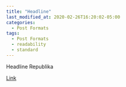 ```yaml
---
title: "Headline"
last_modified_at: 2020-02-26T16:20:02-05:00
categories:
  - Post Formats
tags:
  - Post Formats
  - readability
  - standard
---
```

Headline Republika

[Link](https://mrizkymaulidhan.github.io/mrizky.github.io/scrapping.html "Menuju Headline")

